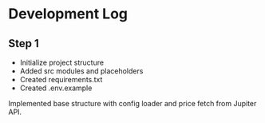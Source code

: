 # Development Log

## Step 1
- Initialize project structure
- Added src modules and placeholders
- Created requirements.txt
- Created .env.example

Implemented base structure with config loader and price fetch from Jupiter API.

